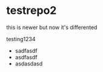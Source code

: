 # testrepo2


this is newer
but now it's differented

testing1234

- sadfasdf
- asdfasdf
- asdasdasd
